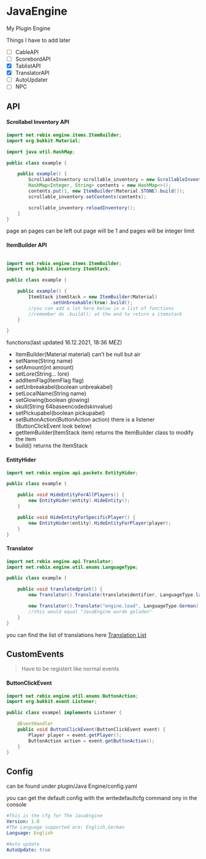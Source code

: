 # JavaEngine
My Plugin Engine


Things I have to add later
- [ ] CableAPI
- [ ] ScorebordAPI
- [x] TablistAPI
- [x] TranslatorAPI
- [ ] AutoUpdater
- [ ] NPC

## API

#### Scrollabel Inventory API

```java
import net.rebix.engine.items.ItemBuilder;
import org.bukkit.Material;

import java.util.HashMap;

public class example {

    public example() {
        ScrollableInventory scrollable_inventory = new ScrollableInventory().create(player, name, size, page, pages);
        HashMap<Integer, String> contents = new HashMap<>();
        contents.put(1, new ItemBuilder(Material.STONE).build());
        scrollable_inventory.setContents(contents);

        scrollable_inventory.reloadInventory();
    }
}
```

page an pages can be left out page will be 1 and pages will be integer limit

#### ItemBuilder API

```java

import net.rebix.engine.items.ItemBuilder;
import org.bukkit.inventory.ItemStack;

public class example {

    public example() {
        ItemStack itemStack = new ItemBuilder(Material)
                .setUnbreakable(true).build();
        //you can add a lot here below is a list of functions
        //remember do .build(); at the end to return a itemstack
    }

}
```
functions(last updated 16.12.2021, 18:36 MEZ)
- ItemBuilder(Material material) can't be null but air
- setName(String name)
- setAmount(int amount)
- setLore(String... lore)
- addItemFlag(ItemFlag flag)
- setUnbreakabel(boolean unbreakabel)
- setLocalName(String name)
- setGlowing(boolean glowing)
- skull(String 64baseencodedskinvalue)
- setPickupabel(boolean pickupabel)
- setButtonAction(ButtonAction action) there is a listener (ButtonClickEvent look below)
- getItemBuilder(ItemStack item) returns the ItemBuilder class to modify the item
- build() returns the ItemStack

#### EntityHider

```java
import net.rebix.engine.api.packets.EntityHider;

public class example {

    public void HideEntityForAllPlayers() {
        new EntityHider(entity).HideEntity();
    }

    public void HideEntityForSpecificPlayer() {
        new EntityHider(entity).HideEntityForPlayer(player);
    }
}
```


#### Translator

```java
import net.rebix.engine.api.Translator;
import net.rebix.engine.util.enums.LanguageType;

public class example {

    public void translatedprint() {
        new Translator().Translate(translateidentifier, LanguageType.language);

        new Translator().Translate("engine.load", LanguageType.German);
        //this would equal "JavaEngine wurde geladen"
    }
}
```
you can find the list of translations here
[Translation List](https://github.com/Homework-Studios/github-storage/blob/main/JavaEngine/Translations "Translation List")




##  **CustomEvents**
> Have to be registert like normal events

#### ButtonClickEvent

```java
import net.rebix.engine.util.enums.ButtonAction;
import org.bukkit.event.Listener;

public class exampel implements Listener {

    @EventHandler
    public void ButtonClickEvent(ButtonClickEvent event) {
        Player player = event.getPlayer();
        ButtonAction action = event.getButtonAction();
    }
}
```


## Config
can be found under plugin/Java Engine/config.yaml

you can get the default config with the writedefaultcfg command ony in the console
```yaml
#This is the cfg for The JavaEngine
Version: 1.0
#The Language supported are: English,German
Language: English

#Auto update
AutoUpdate: true


```
